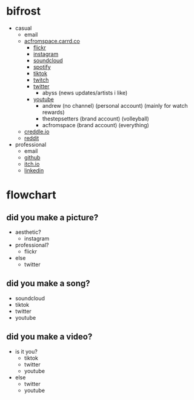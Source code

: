 # bifrost

- casual
  - email
  - [acfromspace.carrd.co](https://acfromspace.carrd.co/)
    - [flickr](https://www.flickr.com/people/acfromspace/)
    - [instagram](https://www.instagram.com/acfromspace/)
    - [soundcloud](https://soundcloud.com/acfromspace)
    - [spotify](https://open.spotify.com/user/1252712964)
    - [tiktok](https://www.tiktok.com/@acfromspace)
    - [twitch](https://www.twitch.tv/acfromspace)
    - [twitter](https://twitter.com/acfromspace)
      - abyss (news updates/artists i like)
    - [youtube](https://www.youtube.com/c/acfromspace)
      - andrew (no channel) (personal account) (mainly for watch rewards)
      - thestepsetters (brand account) (volleyball)
      - acfromspace (brand account) (everything)
  - [creddle.io](https://resume.creddle.io/resume/1t4bj9iydxm)
  - [reddit](https://www.reddit.com/user/acfromspace)
- professional
  - email
  - [github](https://github.com/ctrlaltdeleon)
  - [itch.io](https://ctrlaltdeleon.itch.io)
  - [linkedin](https://www.linkedin.com/in/ctrlaltdeleon/)

# flowchart

## did you make a picture?

- aesthetic?
  - instagram
- professional?
  - flickr
- else
  - twitter

## did you make a song?

- soundcloud
- tiktok
- twitter
- youtube

## did you make a video?

- is it you?
  - tiktok
  - twitter
  - youtube
- else
  - twitter
  - youtube
